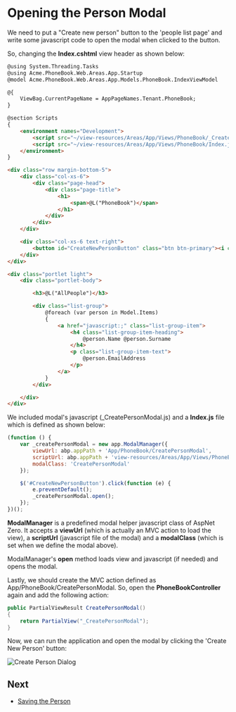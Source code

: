 # Opening the Person Modal

We need to put a "Create new person" button to the 'people list page'
and write some javascript code to open the modal when clicked to the
button.

So, changing the **Index.cshtml** view header as shown below:

```html
@using System.Threading.Tasks
@using Acme.PhoneBook.Web.Areas.App.Startup
@model Acme.PhoneBook.Web.Areas.App.Models.PhoneBook.IndexViewModel

@{
    ViewBag.CurrentPageName = AppPageNames.Tenant.PhoneBook;
}

@section Scripts
{
    <environment names="Development">
        <script src="~/view-resources/Areas/App/Views/PhoneBook/_CreatePersonModal.js" asp-append-version="true"></script>
        <script src="~/view-resources/Areas/App/Views/PhoneBook/Index.js" asp-append-version="true"></script>
    </environment>
}

<div class="row margin-bottom-5">
    <div class="col-xs-6">
        <div class="page-head">
            <div class="page-title">
                <h1>
                    <span>@L("PhoneBook")</span>
                </h1>
            </div>
        </div>
    </div>

    <div class="col-xs-6 text-right">
        <button id="CreateNewPersonButton" class="btn btn-primary"><i class="fa fa-plus"></i> @L("CreateNewPerson")</button>
    </div>
</div>

<div class="portlet light">
    <div class="portlet-body">

        <h3>@L("AllPeople")</h3>

        <div class="list-group">
            @foreach (var person in Model.Items)
            {
                <a href="javascript:;" class="list-group-item">
                    <h4 class="list-group-item-heading">
                        @person.Name @person.Surname
                    </h4>
                    <p class="list-group-item-text">
                        @person.EmailAddress
                    </p>
                </a>
            }
        </div>

    </div>
</div>
```

We included modal's javascript (\_CreatePersonModal.js) and a
**Index.js** file which is defined as shown below:

```javascript
(function () {
    var _createPersonModal = new app.ModalManager({
        viewUrl: abp.appPath + 'App/PhoneBook/CreatePersonModal',
        scriptUrl: abp.appPath + 'view-resources/Areas/App/Views/PhoneBook/_CreatePersonModal.js',
        modalClass: 'CreatePersonModal'
    });

    $('#CreateNewPersonButton').click(function (e) {
        e.preventDefault();
        _createPersonModal.open();
    });
})();
```

**ModalManager** is a predefined modal helper javascript class of AspNet
Zero. It accepts a **viewUrl** (which is actually an MVC action to load
the view), a **scriptUrl** (javascript file of the modal) and a
**modalClass** (which is set when we define the modal above).

ModalManager's **open** method loads view and javascript (if needed) and
opens the modal.

Lastly, we should create the MVC action defined as
App/PhoneBook/CreatePersonModal. So, open the **PhoneBookController**
again and add the following action:

```csharp
public PartialViewResult CreatePersonModal()
{
    return PartialView("_CreatePersonModal");
}
```

Now, we can run the application and open the modal by clicking the
'Create New Person' button:

<img src="images/phonebook-create-person-dialog2.png" alt="Create Person Dialog" class="img-thumbnail" />

## Next

- [Saving the Person](Developing-Step-By-Step-Core-Saving-Person.md)